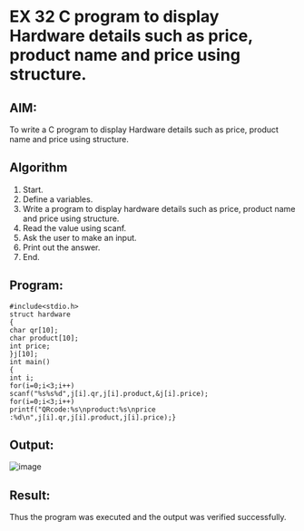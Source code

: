 # EX 32 C program to display Hardware details such as price, product name and price using structure.

## AIM:
To write a C program to display Hardware details such as price, product name and price using structure.

## Algorithm
1. Start.
2. Define a variables.
3. Write a program to display hardware details such as price, product name and price 
using structure.
4. Read the value using scanf.
5. Ask the user to make an input.
6. Print out the answer.
7. End. 

## Program:
```
#include<stdio.h> 
struct hardware
{
char qr[10];
char product[10]; 
int price;
}j[10];
int main()
{
int i; 
for(i=0;i<3;i++)
scanf("%s%s%d",j[i].qr,j[i].product,&j[i].price); 
for(i=0;i<3;i++)
printf("QRcode:%s\nproduct:%s\nprice :%d\n",j[i].qr,j[i].product,j[i].price);}
```

## Output:
![image](https://github.com/user-attachments/assets/511eb4f2-6cd2-4774-ae07-7a0ddc859a5d)

## Result:
Thus the program was executed and the output was verified successfully.
